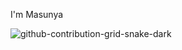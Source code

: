 I'm  Masunya

![github-contribution-grid-snake-dark](https://github.com/dis3j/dis3j/assets/131413428/d2d01395-06dc-45f5-88b6-36227d3878d5)

